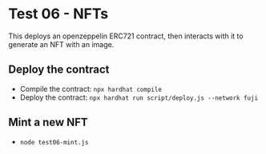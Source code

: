 # Test 06 - NFTs

This deploys an openzeppelin ERC721 contract, then interacts with it to generate an NFT with an image.

## Deploy the contract

- Compile the contract: `npx hardhat compile`
- Deploy the contract: `npx hardhat run script/deploy.js --network fuji`

## Mint a new NFT

- `node test06-mint.js`


